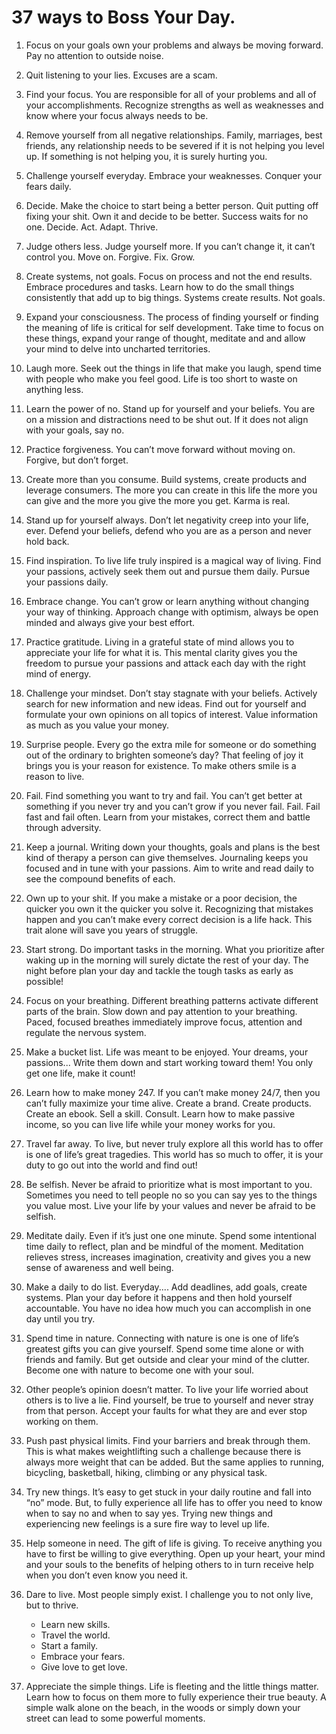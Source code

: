 
# 37 ways to Boss Your Day.


1) Focus on your goals own your problems and always be moving forward. Pay no attention to outside noise.

2) Quit listening to your lies. Excuses are a scam.

3) Find your focus.
You are responsible for all of your problems and all of your accomplishments. Recognize strengths as well as weaknesses and know where your focus always needs to be.

4) Remove yourself from all negative relationships. 
Family, marriages, best friends, any relationship needs to be severed if it is not helping you level up. If something is not helping you, it is surely hurting you.

5) Challenge yourself everyday. 
Embrace your weaknesses. Conquer your fears daily.

6) Decide. 
Make the choice to start being a better person. Quit putting off fixing your shit. Own it and decide to be better. Success waits for no one. Decide. Act. Adapt. Thrive.

7) Judge others less. Judge yourself more. 
If you can’t change it, it can’t control you. Move on. Forgive. Fix. Grow.

8) Create systems, not goals. 
Focus on process and not the end results. Embrace procedures and tasks. Learn how to do the small things consistently that add up to big things. Systems create results. Not goals.

9) Expand your consciousness. 
The process of finding yourself or finding the meaning of life is critical for self development. Take time to focus on these things, expand your range of thought, meditate and and allow your mind to delve into uncharted territories.

10) Laugh more. 
Seek out the things in life that make you laugh, spend time with people who make you feel good. Life is too short to waste on anything less.

11) Learn the power of no. 
Stand up for yourself and your beliefs. You are on a mission and distractions need to be shut out. If it does not align with your goals, say no.

12) Practice forgiveness. 
You can’t move forward without moving on. Forgive, but don’t forget.

13) Create more than you consume. 
Build systems, create products and leverage consumers. The more you can create in this life the more you can give and the more you give the more you get. Karma is real.

14) Stand up for yourself always. 
Don’t let negativity creep into your life, ever. Defend your beliefs, defend who you are as a person and never hold back.

15) Find inspiration. 
To live life truly inspired is a magical way of living. Find your passions, actively seek them out and pursue them daily. Pursue your passions daily.

16) Embrace change. 
You can’t grow or learn anything without changing your way of thinking. Approach change with optimism, always be open minded and always give your best effort.

17) Practice gratitude. 
Living in a grateful state of mind allows you to appreciate your life for what it is. 	This mental clarity gives you the freedom to pursue your passions and attack each day with the right mind of energy.

18) Challenge your mindset. Don’t stay stagnate with your beliefs. Actively search for new information and new ideas. Find out for yourself and formulate your own opinions on all topics of interest. Value information as much as you value your money.

19) Surprise people. Every go the extra mile for someone or do something out of the ordinary to brighten someone’s day? That feeling of joy it brings you is your reason for existence. To make others smile is a reason to live.

20) Fail. Find something you want to try and fail. You can’t get better at something if you never try and you can’t grow if you never fail. Fail. Fail fast and fail often. Learn from your mistakes, correct them and battle through adversity.

21) Keep a journal. Writing down your thoughts, goals and plans is the best kind of therapy a person can give themselves. Journaling keeps you focused and in tune with your passions. Aim to write and read daily to see the compound benefits of each.

22) Own up to your shit. If you make a mistake or a poor decision, the quicker you own it the quicker you solve it. Recognizing that mistakes happen and you can’t make every correct decision is a life hack. This trait alone will save you years of struggle.

23) Start strong. Do important tasks in the morning. What you prioritize after waking up in the morning will surely dictate the rest of your day. The night before plan your day and tackle the tough tasks as early as possible!

24) Focus on your breathing. Different breathing patterns activate different parts of the brain. Slow down and pay attention to your breathing. Paced, focused breathes immediately improve focus, attention and regulate the nervous system.

25) Make a bucket list. Life was meant to be enjoyed. Your dreams, your passions... Write them down and start working toward them! You only get one life, make it count!

26) Learn how to make money 247. If you can’t make money 24/7, then you can’t fully maximize your time alive. Create a brand. Create products. Create an ebook. Sell a skill. Consult. Learn how to make passive income, so you can live life while your money works for you.

27) Travel far away. To live, but never truly explore all this world has to offer is one of life’s great tragedies. This world has so much to offer, it is your duty to go out into the world and find out!

28) Be selfish. 
Never be afraid to prioritize what is most important to you. Sometimes you need to tell people no so you can say yes to the things you value most. Live your life by your values and never be afraid to be selfish.

29) Meditate daily.
Even if it’s just one one minute. Spend some intentional time daily to reflect, plan and be mindful of the moment. Meditation relieves stress, increases imagination, creativity and gives you a new sense of awareness and well being.

30) Make a daily to do list. 
Everyday.... Add deadlines, add goals, create systems. Plan your day before it happens and then hold yourself accountable. You have no idea how much you can accomplish in one day until you try.

31) Spend time in nature. 
Connecting with nature is one is one of life’s greatest gifts you can give yourself. Spend some time alone or with friends and family. But get outside and clear your mind of the clutter. Become one with nature to become one with your soul.

32) Other people’s opinion doesn’t matter. 
To live your life worried about others is to live a lie. Find yourself, be true to yourself and never stray from that person. Accept your faults for what they are and ever stop working on them.

33) Push past physical limits. 
Find your barriers and break through them. This is what makes weightlifting such a challenge because there is always more weight that can be added. But the same applies to running, bicycling, basketball, hiking, climbing or any physical task.

34) Try new things. 
It’s easy to get stuck in your daily routine and fall into “no” mode. But, to fully experience all life has to offer you need to know when to say no and when to say yes. Trying new things and experiencing new feelings is a sure fire way to level up life.

35) Help someone in need. 
The gift of life is giving. To receive anything you have to first be willing to give everything. Open up your heart, your mind and your souls to the benefits of helping others to in turn receive help when you don’t even know you need it.

36) Dare to live. 
Most people simply exist. I challenge you to not only live, but to thrive. 
	- Learn new skills. 
	- Travel the world. 
	- Start a family. 
	- Embrace your fears. 
	- Give love to get love.

37) Appreciate the simple things. 
Life is fleeting and the little things matter. Learn how to focus on them more to fully experience their true beauty. A simple walk alone on the beach, in the woods or simply down your street can lead to some powerful moments.

